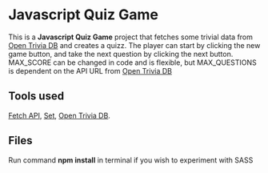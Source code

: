 # Javascript Quiz Game

This is a **Javascript Quiz Game** project that fetches some trivial data from [Open Trivia DB](https://opentdb.com/api_config.php) and creates a quizz. The player can start by clicking the new game button, and take the next question by clicking the next button.
MAX_SCORE can be changed in code and is flexible, but MAX_QUESTIONS  is dependent on the API URL from [Open Trivia DB](https://opentdb.com/api_config.php)

## Tools used
[Fetch API](https://developer.mozilla.org/en-US/docs/Web/API/Fetch_API), [Set](https://developer.mozilla.org/en-US/docs/Web/JavaScript/Reference/Global_Objects/Set), [Open Trivia DB](https://opentdb.com/api_config.php).

## Files
Run command **npm install** in terminal if you wish to experiment with SASS